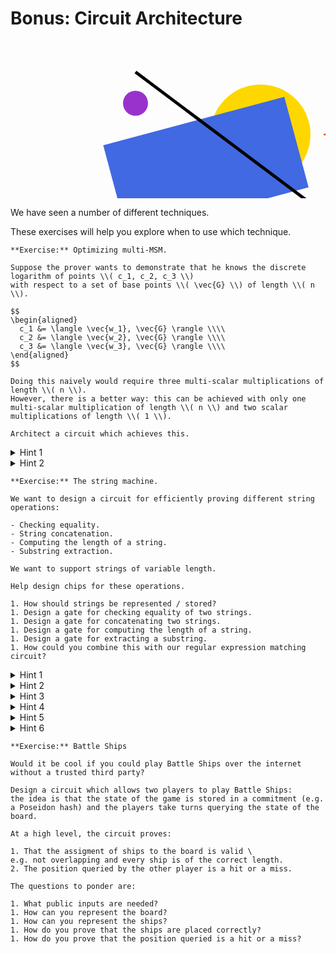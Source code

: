 # Bonus: Circuit Architecture

<svg width="800" height="400" xmlns="http://www.w3.org/2000/svg">
  <circle cx="400" cy="150" r="80" fill="#FFD700" />
  <rect x="100" y="200" width="300" height="150" fill="#4169E1" transform="rotate(-15)" />
  <polygon points="600,100 700,150 600,200 500,150" fill="#FF4500" />
  <line x1="200" y1="50" x2="600" y2="350" stroke="#000000" stroke-width="5" />
  <ellipse cx="640" cy="280" rx="120" ry="30" fill="#32CD32" transform="rotate(30)" />
  <path d="M300 300 Q 400 350 500 300" stroke="#FF1493" stroke-width="8" fill="none" />
  <circle cx="200" cy="100" r="20" fill="#9932CC" />
  <circle cx="600" cy="300" r="25" fill="#FF6347" />
</svg>

We have seen a number of different techniques.

These exercises will help you explore when to use which technique.

```admonish exercise
**Exercise:** Optimizing multi-MSM.

Suppose the prover wants to demonstrate that he knows the discrete logarithm of points \\( c_1, c_2, c_3 \\)
with respect to a set of base points \\( \vec{G} \\) of length \\( n \\).

$$
\begin{aligned}
  c_1 &= \langle \vec{w_1}, \vec{G} \rangle \\\\
  c_2 &= \langle \vec{w_2}, \vec{G} \rangle \\\\
  c_3 &= \langle \vec{w_3}, \vec{G} \rangle \\\\
\end{aligned}
$$

Doing this naively would require three multi-scalar multiplications of length \\( n \\).
However, there is a better way: this can be achieved with only one multi-scalar multiplication of length \\( n \\) and two scalar multiplications of length \\( 1 \\).

Architect a circuit which achieves this.
```

<details>
<summary>Hint 1</summary>
Use a challenge
</details>

<details>
<summary>Hint 2</summary>
Exploit the linearity of the inner product.
</details>


```admonish exercise
**Exercise:** The string machine.

We want to design a circuit for efficiently proving different string operations:

- Checking equality.
- String concatenation.
- Computing the length of a string.
- Substring extraction.

We want to support strings of variable length.

Help design chips for these operations.

1. How should strings be represented / stored?
1. Design a gate for checking equality of two strings.
1. Design a gate for concatenating two strings.
1. Design a gate for computing the length of a string.
1. Design a gate for extracting a substring.
1. How could you combine this with our regular expression matching circuit?
```

<details>
<summary>Hint 1</summary>
Use a column to store the strings.
</details>

<details>
<summary>Hint 2</summary>
Use a challenge to compute fingerprints of each string.

Add a gate to ensure that the fingerprints are correctly computed.
</details>

<details>
<summary>Hint 3</summary>
Compute on the fingerprints to check that the concatenation is correct.
</details>

<details>
<summary>Hint 4</summary>
Add a column containing the length / index of every character in the string.
</details>

<details>
<summary>Hint 5</summary>
Decompose the string into three parts: the prefix, the substring, and the suffix.
</details>

<details>
<summary>Hint 6</summary>
Use the concatenation gate to extract the substring.
</details>

```admonish exercise
**Exercise:** Battle Ships

Would it be cool if you could play Battle Ships over the internet without a trusted third party?

Design a circuit which allows two players to play Battle Ships:
the idea is that the state of the game is stored in a commitment (e.g. a Poseidon hash) and the players take turns querying the state of the board.

At a high level, the circuit proves:

1. That the assigment of ships to the board is valid \
e.g. not overlapping and every ship is of the correct length.
2. The position queried by the other player is a hit or a miss.

The questions to ponder are:

1. What public inputs are needed?
1. How can you represent the board?
1. How can you represent the ships?
1. How do you prove that the ships are placed correctly?
1. How do you prove that the position queried is a hit or a miss?
```
